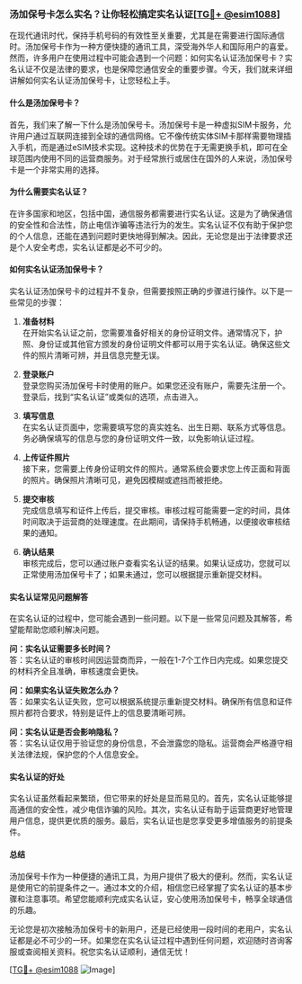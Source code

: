 ### 汤加保号卡怎么实名？让你轻松搞定实名认证[[TG💪+ @esim1088](https://t.me/s/esim1088)]

在现代通讯时代，保持手机号码的有效性至关重要，尤其是在需要进行国际通信时。汤加保号卡作为一种方便快捷的通讯工具，深受海外华人和国际用户的喜爱。然而，许多用户在使用过程中可能会遇到一个问题：如何实名认证汤加保号卡？实名认证不仅是法律的要求，也是保障您通信安全的重要步骤。今天，我们就来详细讲解如何实名认证汤加保号卡，让您轻松上手。

#### 什么是汤加保号卡？

首先，我们来了解一下什么是汤加保号卡。汤加保号卡是一种虚拟SIM卡服务，允许用户通过互联网连接到全球的通信网络。它不像传统实体SIM卡那样需要物理插入手机，而是通过eSIM技术实现。这种技术的优势在于无需更换手机，即可在全球范围内使用不同的运营商服务。对于经常旅行或居住在国外的人来说，汤加保号卡是一个非常实用的选择。

#### 为什么需要实名认证？

在许多国家和地区，包括中国，通信服务都需要进行实名认证。这是为了确保通信的安全性和合法性，防止电信诈骗等违法行为的发生。实名认证不仅有助于保护您的个人信息，还能在遇到问题时更快地得到解决。因此，无论您是出于法律要求还是个人安全考虑，实名认证都是必不可少的。

#### 如何实名认证汤加保号卡？

实名认证汤加保号卡的过程并不复杂，但需要按照正确的步骤进行操作。以下是一些常见的步骤：

1. **准备材料**  
   在开始实名认证之前，您需要准备好相关的身份证明文件。通常情况下，护照、身份证或其他官方颁发的身份证明文件都可以用于实名认证。确保这些文件的照片清晰可辨，并且信息完整无误。

2. **登录账户**  
   登录您购买汤加保号卡时使用的账户。如果您还没有账户，需要先注册一个。登录后，找到“实名认证”或类似的选项，点击进入。

3. **填写信息**  
   在实名认证页面中，您需要填写您的真实姓名、出生日期、联系方式等信息。务必确保填写的信息与您的身份证明文件一致，以免影响认证过程。

4. **上传证件照片**  
   接下来，您需要上传身份证明文件的照片。通常系统会要求您上传正面和背面的照片。确保照片清晰可见，避免因模糊或遮挡而被拒绝。

5. **提交审核**  
   完成信息填写和证件上传后，提交审核。审核过程可能需要一定的时间，具体时间取决于运营商的处理速度。在此期间，请保持手机畅通，以便接收审核结果的通知。

6. **确认结果**  
   审核完成后，您可以通过账户查看实名认证的结果。如果认证成功，您就可以正常使用汤加保号卡了；如果未通过，您可以根据提示重新提交材料。

#### 实名认证常见问题解答

在实名认证的过程中，您可能会遇到一些问题。以下是一些常见问题及其解答，希望能帮助您顺利解决问题。

**问：实名认证需要多长时间？**  
答：实名认证的审核时间因运营商而异，一般在1-7个工作日内完成。如果您提交的材料齐全且准确，审核速度会更快。

**问：如果实名认证失败怎么办？**  
答：如果实名认证失败，您可以根据系统提示重新提交材料。确保所有信息和证件照片都符合要求，特别是证件上的信息要清晰可辨。

**问：实名认证是否会影响隐私？**  
答：实名认证仅用于验证您的身份信息，不会泄露您的隐私。运营商会严格遵守相关法律法规，保护您的个人信息安全。

#### 实名认证的好处

实名认证虽然看起来繁琐，但它带来的好处是显而易见的。首先，实名认证能够提高通信的安全性，减少电信诈骗的风险。其次，实名认证有助于运营商更好地管理用户信息，提供更优质的服务。最后，实名认证也是您享受更多增值服务的前提条件。

#### 总结

汤加保号卡作为一种便捷的通讯工具，为用户提供了极大的便利。然而，实名认证是使用它的前提条件之一。通过本文的介绍，相信您已经掌握了实名认证的基本步骤和注意事项。希望您能顺利完成实名认证，安心使用汤加保号卡，畅享全球通信的乐趣。

无论您是初次接触汤加保号卡的新用户，还是已经使用一段时间的老用户，实名认证都是必不可少的一环。如果您在实名认证过程中遇到任何问题，欢迎随时咨询客服或查阅相关资料。祝您实名认证顺利，通信无忧！

[[TG💪+ @esim1088](https://t.me/s/esim1088) ![Image](https://i.postimg.cc/4NQfJmqS/Snipaste-2025-05-13-00-14-12.png)]